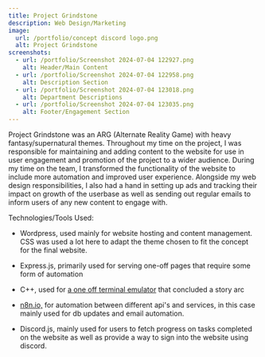 ```yaml
---
title: Project Grindstone
description: Web Design/Marketing
image:
  url: /portfolio/concept discord logo.png
  alt: Project Grindstone
screenshots:
  - url: /portfolio/Screenshot 2024-07-04 122927.png
    alt: Header/Main Content
  - url: /portfolio/Screenshot 2024-07-04 122958.png
    alt: Description Section
  - url: /portfolio/Screenshot 2024-07-04 123018.png
    alt: Department Descriptions
  - url: /portfolio/Screenshot 2024-07-04 123035.png
    alt: Footer/Engagement Section
---
```

Project Grindstone was an ARG (Alternate Reality Game) with heavy fantasy/supernatural themes. Throughout my time on the project, I was responsible for maintaining and adding content to the website for use in user engagement and promotion of the project to a wider audience. During my time on the team, I transformed the functionality of the website to include more automation and improved user experience. Alongside my web design responsibilities, I also had a hand in setting up ads and tracking their impact on growth of the userbase as well as sending out regular emails to inform users of any new content to engage with.

Technologies/Tools Used:

*   Wordpress, used mainly for website hosting and content management. CSS was used a lot here to adapt the theme chosen to fit the concept for the final website.
    
*   Express.js, primarily used for serving one-off pages that require some form of automation
    
*   C++, used for [a one off terminal emulator](https://github.com/tylerguy/G-) that concluded a story arc
    
*   [n8n.io,](https://n8n.io/) for automation between different api's and services, in this case mainly used for db updates and email automation.
    
*   Discord.js, mainly used for users to fetch progress on tasks completed on the website as well as provide a way to sign into the website using discord.